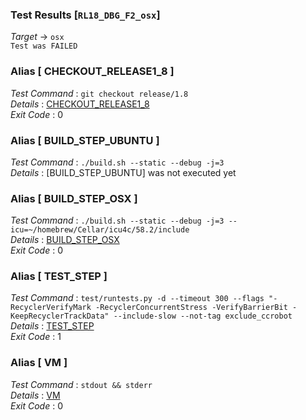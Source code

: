 ### Test Results [`RL18_DBG_F2_osx`]   
*Target* -> `osx`   
`Test was FAILED`

### Alias [ CHECKOUT_RELEASE1_8 ]   
*Test Command* : `git checkout release/1.8`   
*Details*      : [CHECKOUT_RELEASE1_8](https://github.com/CCRobot/TestResults/blob/20180123T003833RL18_DBG_F2_osx/CHECKOUT_RELEASE1_8_0.md)   
*Exit Code*    : 0   

   
### Alias [ BUILD_STEP_UBUNTU ]   
*Test Command* : `./build.sh --static --debug -j=3`   
*Details*      : [BUILD_STEP_UBUNTU] was not executed yet   

   
### Alias [ BUILD_STEP_OSX ]   
*Test Command* : `./build.sh --static --debug -j=3 --icu=~/homebrew/Cellar/icu4c/58.2/include`   
*Details*      : [BUILD_STEP_OSX](https://github.com/CCRobot/TestResults/blob/20180123T003833RL18_DBG_F2_osx/BUILD_STEP_OSX_2.md)   
*Exit Code*    : 0   

   
### Alias [ TEST_STEP ]   
*Test Command* : `test/runtests.py -d --timeout 300 --flags "-RecyclerVerifyMark -RecyclerConcurrentStress -VerifyBarrierBit -KeepRecyclerTrackData" --include-slow --not-tag exclude_ccrobot`   
*Details*      : [TEST_STEP](https://github.com/CCRobot/TestResults/blob/20180123T003833RL18_DBG_F2_osx/TEST_STEP_3.md)   
*Exit Code*    : 1   

   
### Alias [ VM ]   
*Test Command* : `stdout && stderr`   
*Details*      : [VM](https://github.com/CCRobot/TestResults/blob/20180123T003833RL18_DBG_F2_osx/VM_4.md)   
*Exit Code*    : 0   

   
